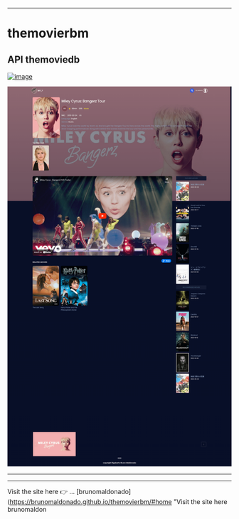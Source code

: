 ------------
# themovierbm
## API themoviedb


<p align="center">
  <!-- <img src="./src/assets/home.png" alt="" width="auto"> -->
  
  [![image](https://www.linkpicture.com/q/home_7.png)](https://www.linkpicture.com/view.php?img=LPic63658663bc5601437904782)
  
</p>

<p align="center">
  <img src="./src/assets/detail.png" alt="" width="auto">
</p>

------------
------------
Visit the site here 👉  ... [brunomaldonado](https://brunomaldonado.github.io/themovierbm/#home "Visit the site here brunomaldon
